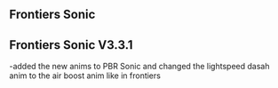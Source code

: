 ## Frontiers Sonic

## Frontiers Sonic V3.3.1
-added the new anims to PBR Sonic and changed the lightspeed dasah anim to the air boost anim  like in frontiers

